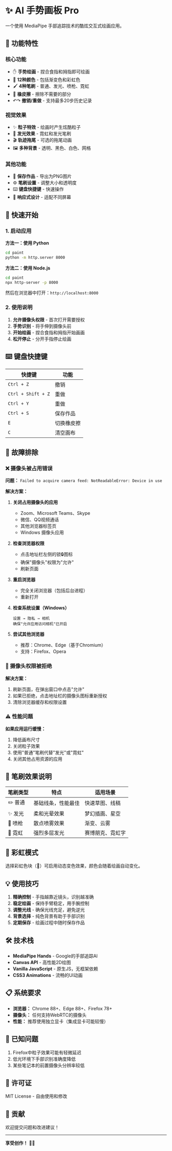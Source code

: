# ✨ AI 手势画板 Pro

一个使用 MediaPipe 手部追踪技术的酷炫交互式绘画应用。

## 🎨 功能特性

### 核心功能
- ✋ **手势绘画** - 捏合食指和拇指即可绘画
- 🎨 **12种颜色** - 包括渐变色和彩虹色
- 🖌️ **4种笔刷** - 普通、发光、喷枪、霓虹
- 🧹 **橡皮擦** - 擦除不需要的部分
- ↶↷ **撤销/重做** - 支持最多20步历史记录

### 视觉效果
- ✨ **粒子特效** - 绘画时产生炫酷粒子
- 🌟 **发光效果** - 霓虹和发光笔刷
- 🎬 **轨迹拖尾** - 可选的拖尾动画
- 🖼️ **多种背景** - 透明、黑色、白色、网格

### 其他功能
- 💾 **保存作品** - 导出为PNG图片
- ⚙️ **笔刷设置** - 调整大小和透明度
- ⌨️ **键盘快捷键** - 快速操作
- 📱 **响应式设计** - 适配不同屏幕

## 🚀 快速开始

### 1. 启动应用

**方法一：使用 Python**
```bash
cd paint
python -m http.server 8000
```

**方法二：使用 Node.js**
```bash
cd paint
npx http-server -p 8000
```

然后在浏览器中打开：`http://localhost:8000`

### 2. 使用说明

1. **允许摄像头权限** - 首次打开需要授权
2. **手势识别** - 将手伸到摄像头前
3. **开始绘画** - 捏合食指和拇指开始画画
4. **松开停止** - 分开手指停止绘画

## ⌨️ 键盘快捷键

| 快捷键 | 功能 |
|--------|------|
| `Ctrl + Z` | 撤销 |
| `Ctrl + Shift + Z` | 重做 |
| `Ctrl + Y` | 重做 |
| `Ctrl + S` | 保存作品 |
| `E` | 切换橡皮擦 |
| `C` | 清空画布 |

## 🔧 故障排除

### ❌ 摄像头被占用错误

**问题：** `Failed to acquire camera feed: NotReadableError: Device in use`

**解决方案：**

1. **关闭占用摄像头的应用**
   - Zoom、Microsoft Teams、Skype
   - 微信、QQ视频通话
   - 其他浏览器标签页
   - Windows 摄像头应用

2. **检查浏览器权限**
   - 点击地址栏左侧的锁🔒图标
   - 确保"摄像头"权限为"允许"
   - 刷新页面

3. **重启浏览器**
   - 完全关闭浏览器（包括后台进程）
   - 重新打开

4. **检查系统设置（Windows）**
   ```
   设置 → 隐私 → 相机
   确保"允许应用访问相机"已开启
   ```

5. **尝试其他浏览器**
   - 推荐：Chrome、Edge（基于Chromium）
   - 支持：Firefox、Opera

### 🚫 摄像头权限被拒绝

**解决方案：**
1. 刷新页面，在弹出窗口中点击"允许"
2. 如果已拒绝，点击地址栏的摄像头图标重新授权
3. 清除浏览器缓存和权限设置

### ⚠️ 性能问题

**如果应用运行缓慢：**
1. 降低画布尺寸
2. 关闭粒子效果
3. 使用"普通"笔刷代替"发光"或"霓虹"
4. 关闭其他占用资源的应用

## 🎨 笔刷效果说明

| 笔刷类型 | 特点 | 适用场景 |
|---------|------|---------|
| ✏️ 普通 | 基础线条，性能最佳 | 快速草图、线稿 |
| ✨ 发光 | 柔和光晕效果 | 梦幻插画、星空 |
| 💨 喷枪 | 散点喷雾效果 | 渐变、云雾 |
| 🌟 霓虹 | 强烈多层发光 | 赛博朋克、霓虹字 |

## 🌈 彩虹模式

选择彩虹色块（🌈）可启用动态变色效果，颜色会随着绘画自动变化。

## 💡 使用技巧

1. **精确控制** - 手指越靠近镜头，识别越准确
2. **稳定绘画** - 保持手臂稳定，用手腕控制
3. **调整光线** - 确保光线充足，避免逆光
4. **背景选择** - 纯色背景有助于手部识别
5. **定期保存** - 绘画过程中随时保存作品

## 🛠️ 技术栈

- **MediaPipe Hands** - Google的手部追踪AI
- **Canvas API** - 高性能2D绘图
- **Vanilla JavaScript** - 原生JS，无框架依赖
- **CSS3 Animations** - 流畅的UI动画

## 📋 系统要求

- **浏览器：** Chrome 88+、Edge 88+、Firefox 78+
- **摄像头：** 任何支持WebRTC的摄像头
- **性能：** 推荐使用独立显卡（集成显卡可能较慢）

## 🐛 已知问题

1. Firefox中粒子效果可能有轻微延迟
2. 低光环境下手部识别准确度降低
3. 某些笔记本的前置摄像头分辨率较低

## 📄 许可证

MIT License - 自由使用和修改

## 🤝 贡献

欢迎提交问题和改进建议！

---

**享受创作！** 🎨✨
